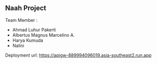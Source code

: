 ## Naah Project

Team Member :

- Ahmad Luhur Pakerti
- Albertus Magnus Marcelino A.
- Harya Kumuda
- Nalini

Deployment url:
https://apigw-889994096019.asia-southeast2.run.app
